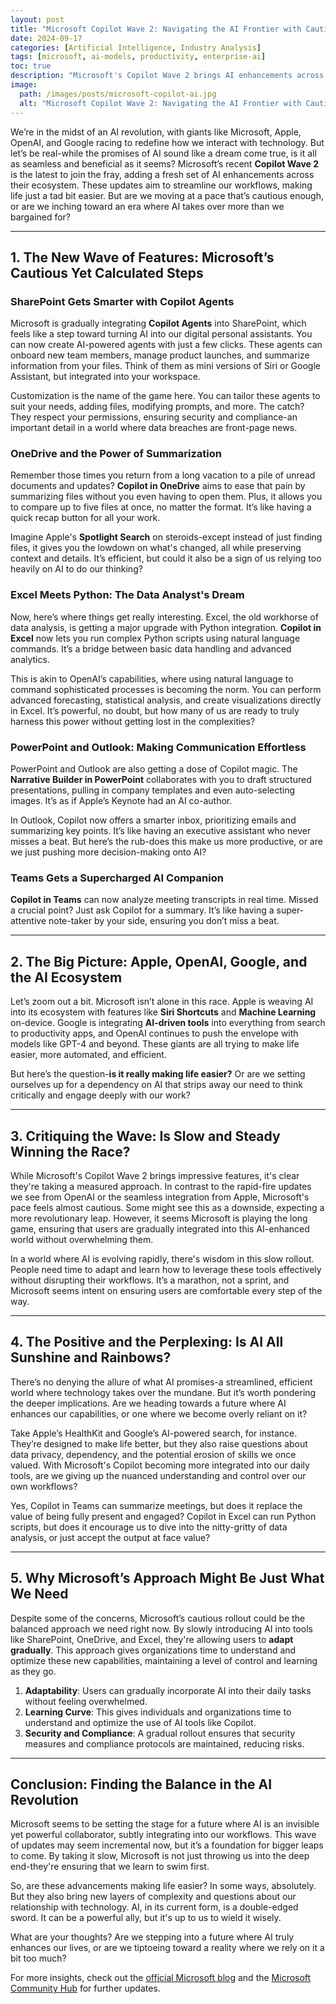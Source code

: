 ```yaml
---
layout: post
title: "Microsoft Copilot Wave 2: Navigating the AI Frontier with Caution and Precision"
date: 2024-09-17
categories: [Artificial Intelligence, Industry Analysis]
tags: [microsoft, ai-models, productivity, enterprise-ai]
toc: true
description: "Microsoft's Copilot Wave 2 brings AI enhancements across their ecosystem, but are we moving at a pace that's cautious enough? Exploring the balance between AI innovation and responsible deployment."
image:
  path: /images/posts/microsoft-copilot-ai.jpg
  alt: "Microsoft Copilot Wave 2: Navigating the AI Frontier with Caution and Precision"
---
```


We’re in the midst of an AI revolution, with giants like Microsoft, Apple, OpenAI, and Google racing to redefine how we interact with technology. But let’s be real-while the promises of AI sound like a dream come true, is it all as seamless and beneficial as it seems? Microsoft’s recent **Copilot Wave 2** is the latest to join the fray, adding a fresh set of AI enhancements across their ecosystem. These updates aim to streamline our workflows, making life just a tad bit easier. But are we moving at a pace that’s cautious enough, or are we inching toward an era where AI takes over more than we bargained for?

---

## 1. The New Wave of Features: Microsoft’s Cautious Yet Calculated Steps

### SharePoint Gets Smarter with Copilot Agents
Microsoft is gradually integrating **Copilot Agents** into SharePoint, which feels like a step toward turning AI into our digital personal assistants. You can now create AI-powered agents with just a few clicks. These agents can onboard new team members, manage product launches, and summarize information from your files. Think of them as mini versions of Siri or Google Assistant, but integrated into your workspace. 

Customization is the name of the game here. You can tailor these agents to suit your needs, adding files, modifying prompts, and more. The catch? They respect your permissions, ensuring security and compliance-an important detail in a world where data breaches are front-page news.

### OneDrive and the Power of Summarization
Remember those times you return from a long vacation to a pile of unread documents and updates? **Copilot in OneDrive** aims to ease that pain by summarizing files without you even having to open them. Plus, it allows you to compare up to five files at once, no matter the format. It’s like having a quick recap button for all your work. 

Imagine Apple's **Spotlight Search** on steroids-except instead of just finding files, it gives you the lowdown on what's changed, all while preserving context and details. It’s efficient, but could it also be a sign of us relying too heavily on AI to do our thinking?

### Excel Meets Python: The Data Analyst's Dream
Now, here’s where things get really interesting. Excel, the old workhorse of data analysis, is getting a major upgrade with Python integration. **Copilot in Excel** now lets you run complex Python scripts using natural language commands. It’s a bridge between basic data handling and advanced analytics.

This is akin to OpenAI’s capabilities, where using natural language to command sophisticated processes is becoming the norm. You can perform advanced forecasting, statistical analysis, and create visualizations directly in Excel. It’s powerful, no doubt, but how many of us are ready to truly harness this power without getting lost in the complexities?

### PowerPoint and Outlook: Making Communication Effortless
PowerPoint and Outlook are also getting a dose of Copilot magic. The **Narrative Builder in PowerPoint** collaborates with you to draft structured presentations, pulling in company templates and even auto-selecting images. It’s as if Apple’s Keynote had an AI co-author.

In Outlook, Copilot now offers a smarter inbox, prioritizing emails and summarizing key points. It’s like having an executive assistant who never misses a beat. But here’s the rub-does this make us more productive, or are we just pushing more decision-making onto AI?

### Teams Gets a Supercharged AI Companion
**Copilot in Teams** can now analyze meeting transcripts in real time. Missed a crucial point? Just ask Copilot for a summary. It’s like having a super-attentive note-taker by your side, ensuring you don’t miss a beat.

---

## 2. The Big Picture: Apple, OpenAI, Google, and the AI Ecosystem

Let’s zoom out a bit. Microsoft isn’t alone in this race. Apple is weaving AI into its ecosystem with features like **Siri Shortcuts** and **Machine Learning** on-device. Google is integrating **AI-driven tools** into everything from search to productivity apps, and OpenAI continues to push the envelope with models like GPT-4 and beyond. These giants are all trying to make life easier, more automated, and efficient. 

But here’s the question-**is it really making life easier?** Or are we setting ourselves up for a dependency on AI that strips away our need to think critically and engage deeply with our work?

---

## 3. Critiquing the Wave: Is Slow and Steady Winning the Race?

While Microsoft's Copilot Wave 2 brings impressive features, it's clear they're taking a measured approach. In contrast to the rapid-fire updates we see from OpenAI or the seamless integration from Apple, Microsoft's pace feels almost cautious. Some might see this as a downside, expecting a more revolutionary leap. However, it seems Microsoft is playing the long game, ensuring that users are gradually integrated into this AI-enhanced world without overwhelming them.

In a world where AI is evolving rapidly, there's wisdom in this slow rollout. People need time to adapt and learn how to leverage these tools effectively without disrupting their workflows. It’s a marathon, not a sprint, and Microsoft seems intent on ensuring users are comfortable every step of the way.

---

## 4. The Positive and the Perplexing: Is AI All Sunshine and Rainbows?

There’s no denying the allure of what AI promises-a streamlined, efficient world where technology takes over the mundane. But it’s worth pondering the deeper implications. Are we heading towards a future where AI enhances our capabilities, or one where we become overly reliant on it? 

Take Apple’s HealthKit and Google’s AI-powered search, for instance. They’re designed to make life better, but they also raise questions about data privacy, dependency, and the potential erosion of skills we once valued. With Microsoft's Copilot becoming more integrated into our daily tools, are we giving up the nuanced understanding and control over our own workflows?

Yes, Copilot in Teams can summarize meetings, but does it replace the value of being fully present and engaged? Copilot in Excel can run Python scripts, but does it encourage us to dive into the nitty-gritty of data analysis, or just accept the output at face value?

---

## 5. Why Microsoft’s Approach Might Be Just What We Need

Despite some of the concerns, Microsoft’s cautious rollout could be the balanced approach we need right now. By slowly introducing AI into tools like SharePoint, OneDrive, and Excel, they're allowing users to **adapt gradually**. This approach gives organizations time to understand and optimize these new capabilities, maintaining a level of control and learning as they go.

1. **Adaptability**: Users can gradually incorporate AI into their daily tasks without feeling overwhelmed.
2. **Learning Curve**: This gives individuals and organizations time to understand and optimize the use of AI tools like Copilot.
3. **Security and Compliance**: A gradual rollout ensures that security measures and compliance protocols are maintained, reducing risks.

---

## Conclusion: Finding the Balance in the AI Revolution

Microsoft seems to be setting the stage for a future where AI is an invisible yet powerful collaborator, subtly integrating into our workflows. This wave of updates may seem incremental now, but it’s a foundation for bigger leaps to come. By taking it slow, Microsoft is not just throwing us into the deep end-they're ensuring that we learn to swim first.

So, are these advancements making life easier? In some ways, absolutely. But they also bring new layers of complexity and questions about our relationship with technology. AI, in its current form, is a double-edged sword. It can be a powerful ally, but it's up to us to wield it wisely.

What are your thoughts? Are we stepping into a future where AI truly enhances our lives, or are we tiptoeing toward a reality where we rely on it a bit too much? 

For more insights, check out the [official Microsoft blog](https://www.microsoft.com/en-us/microsoft-365/blog/) and the [Microsoft Community Hub](https://techcommunity.microsoft.com/) for further updates.
